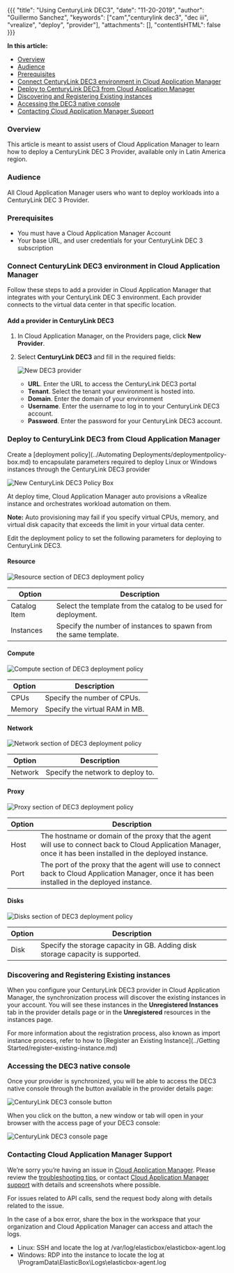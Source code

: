 {{{
"title": "Using CenturyLink DEC3",
"date": "11-20-2019",
"author": "Guillermo Sanchez",
"keywords": ["cam","centurylink dec3", "dec iii", "vrealize", "deploy", "provider"],
"attachments": [],
"contentIsHTML": false
}}}

**In this article:**

* [Overview](#overview)
* [Audience](#audience)
* [Prerequisites](#prerequisites)
* [Connect CenturyLink DEC3 environment in Cloud Application Manager](#connect-centurylink-dec3-environment-in-cloud-application-manager)
* [Deploy to CenturyLink DEC3 from Cloud Application Manager](#deploy-to-centurylink-dec3-from-cloud-application-manager)
* [Discovering and Registering Existing instances](#discovering-and-registering-existing-instances)
* [Accessing the DEC3 native console](#accessing-the-dec3-native-console)
* [Contacting Cloud Application Manager Support](#contacting-cloud-application-manager-support)

### Overview

This article is meant to assist users of Cloud Application Manager to learn how to deploy a CenturyLink DEC 3 Provider, available only in Latin America region.

### Audience

All Cloud Application Manager users who want to deploy workloads into a CenturyLink DEC 3 Provider.

### Prerequisites

* You must have a Cloud Application Manager Account
* Your base URL, and user credentials for your CenturyLink DEC 3 subscription

### Connect CenturyLink DEC3 environment in Cloud Application Manager

Follow these steps to add a provider in Cloud Application Manager that integrates with your CenturyLink DEC 3 environment. Each provider connects to the virtual data center in that specific location.

#### Add a provider in CenturyLink DEC3

1. In Cloud Application Manager, on the Providers page, click **New Provider**.

2. Select **CenturyLink DEC3** and fill in the required fields:

    ![New DEC3 provider](../../images/cloud-application-manager/deploying-anywhere/dec3/new-dec3-provider.png)

   * **URL**. Enter the URL to access the CenturyLink DEC3 portal
   * **Tenant**. Select the tenant your environment is hosted into.
   * **Domain**. Enter the domain of your environment
   * **Username**. Enter the username to log in to your CenturyLink DEC3 account.
   * **Password**. Enter the password for your CenturyLink DEC3 account.

### Deploy to CenturyLink DEC3 from Cloud Application Manager

Create a [deployment policy](../Automating Deployments/deploymentpolicy-box.md) to encapsulate parameters required to deploy Linux or Windows instances through the CenturyLink DEC3 provider

![New CenturyLink DEC3 Policy Box](../../images/cloud-application-manager/deploying-anywhere/dec3/new-dec3-deployment-policy.png)

At deploy time, Cloud Application Manager auto provisions a vRealize instance and orchestrates workload automation on them.

**Note:** Auto provisioning may fail if you specify virtual CPUs, memory, and virtual disk capacity that exceeds the limit in your virtual data center.

Edit the deployment policy to set the following parameters for deploying to CenturyLink DEC3.

#### Resource

![Resource section of DEC3 deployment policy](../../images/cloud-application-manager/deploying-anywhere/dec3/dec3-dp-resource.png)

| Option | Description |
|--------|-------------|
| Catalog Item | Select the template from the catalog to be used for deployment. |
| Instances | Specify the number of instances to spawn from the same template. |

#### Compute

![Compute section of DEC3 deployment policy](../../images/cloud-application-manager/deploying-anywhere/dec3/dec3-dp-compute.png)

| Option | Description |
|--------|-------------|
| CPUs | Specify the number of CPUs. |
| Memory | Specify the virtual RAM in MB. |

#### Network

![Network section of DEC3 deployment policy](../../images/cloud-application-manager/deploying-anywhere/dec3/dec3-dp-network.png)

| Option | Description |
|--------|-------------|
| Network | Specify the network to deploy to. |

#### Proxy

![Proxy section of DEC3 deployment policy](../../images/cloud-application-manager/deploying-anywhere/dec3/dec3-dp-proxy.png)

| Option | Description |
|-------------------|-------------|
| Host | The hostname or domain of the proxy that the agent will use to connect back to Cloud Application Manager, once it has been installed in the deployed instance. |
| Port | The port of the proxy that the agent will use to connect back to Cloud Application Manager, once it has been installed in the deployed instance. |

#### Disks

![Disks section of DEC3 deployment policy](../../images/cloud-application-manager/deploying-anywhere/dec3/dec3-dp-disks.png)

| Option | Description |
|--------|-------------|
| Disk | Specify the storage capacity in GB. Adding disk storage capacity is supported. |

### Discovering and Registering Existing instances

When you configure your CenturyLink DEC3 provider in Cloud Application Manager, the synchronization process will discover the existing instances in your account. You will see these instances in the **Unregistered Instances** tab in the provider details page or in the **Unregistered** resources in the instances page.

For more information about the registration process, also known as import instance process, refer to how to [Register an Existing Instance](../Getting Started/register-existing-instance.md)

### Accessing the DEC3 native console

Once your provider is synchronized, you will be able to access the DEC3 native console through the button available in the provider details page:

![CenturyLink DEC3 console button](../../images/cloud-application-manager/deploying-anywhere/dec3/dec3-console-button.png)

When you click on the button, a new window or tab will open in your browser with the access page of your DEC3 console:

![CenturyLink DEC3 console page](../../images/cloud-application-manager/deploying-anywhere/dec3/dec3-console-page.png)

### Contacting Cloud Application Manager Support

We’re sorry you’re having an issue in [Cloud Application Manager](https://www.ctl.io/cloud-application-manager/). Please review the [troubleshooting tips](../Troubleshooting/troubleshooting-tips.md), or contact [Cloud Application Manager support](mailto:incident@CenturyLink.com) with details and screenshots where possible.

For issues related to API calls, send the request body along with details related to the issue.

In the case of a box error, share the box in the workspace that your organization and Cloud Application Manager can access and attach the logs.

* Linux: SSH and locate the log at /var/log/elasticbox/elasticbox-agent.log
* Windows: RDP into the instance to locate the log at \ProgramData\ElasticBox\Logs\elasticbox-agent.log
